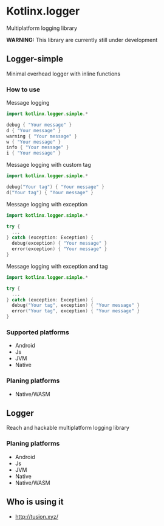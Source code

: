 # Kotlinx.logger
Multiplatform logging library

**WARNING:** This library are currently still under development
## Logger-simple
Minimal overhead logger with inline functions
### How to use
Message logging
```kotlin
import kotlinx.logger.simple.*

debug { "Your message" }
d { "Your message" }
warning { "Your message" }
w { "Your message" }
info { "Your message" }
i { "Your message" }
```
Message logging with custom tag
```kotlin
import kotlinx.logger.simple.*

debug("Your tag") { "Your message" }
d("Your tag") { "Your message" }
```

Message logging with exception
```kotlin
import kotlinx.logger.simple.*

try {
  ...
} catch (exception: Exception) {
  debug(exception) { "Your message" }
  error(exception) { "Your message" }
}
```

Message logging with exception and tag
```kotlin
import kotlinx.logger.simple.*

try {
  ...
} catch (exception: Exception) {
  debug("Your tag", exception) { "Your message" }
  error("Your tag", exception) { "Your message" }
}
```
### Supported platforms
- Android
- Js
- JVM
- Native
### Planing platforms
- Native/WASM
## Logger 
Reach and hackable multiplatform logging library
### Planing platforms
- Android
- Js
- JVM
- Native
- Native/WASM
## Who is using it
- http://tusion.xyz/